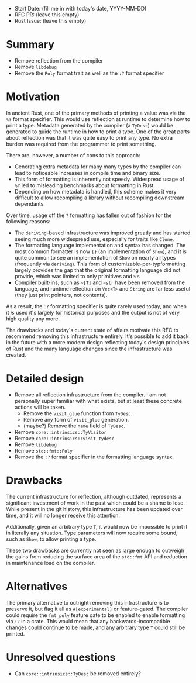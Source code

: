 - Start Date: (fill me in with today's date, YYYY-MM-DD)
- RFC PR: (leave this empty)
- Rust Issue: (leave this empty)

# Summary

* Remove reflection from the compiler
* Remove `libdebug`
* Remove the `Poly` format trait as well as the `:?` format specifier

# Motivation

In ancient Rust, one of the primary methods of printing a value was via the `%?`
format specifier. This would use reflection at runtime to determine how to print
a type. Metadata generated by the compiler (a `TyDesc`) would be generated to
guide the runtime in how to print a type. One of the great parts about
reflection was that it was quite easy to print any type. No extra burden was
required from the programmer to print something.

There are, however, a number of cons to this approach:

* Generating extra metadata for many many types by the compiler can lead to
  noticeable increases in compile time and binary size.
* This form of formatting is inherently not speedy. Widespread usage of `%?` led
  to misleading benchmarks about formatting in Rust.
* Depending on how metadata is handled, this scheme makes it very difficult to
  allow recompiling a library without recompiling downstream dependants.

Over time, usage off the `?` formatting has fallen out of fashion for the
following reasons:

* The `deriving`-based infrastructure was improved greatly and has started
  seeing much more widespread use, especially for traits like `Clone`.
* The formatting language implementation and syntax has changed. The most common
  formatter is now `{}` (an implementation of `Show`), and it is quite common to
  see an implementation of `Show` on nearly all types (frequently via
  `deriving`). This form of customizable-per-typformatting largely provides the
  gap that the original formatting language did not provide, which was limited
  to only primitives and `%?`.
* Compiler built-ins, such as `~[T]` and `~str` have been removed from the
  language, and runtime reflection on `Vec<T>` and `String` are far less useful
  (they just print pointers, not contents).

As a result, the `:?` formatting specifier is quite rarely used today, and
when it *is* used it's largely for historical purposes and the output is not of
very high quality any more.

The drawbacks and today's current state of affairs motivate this RFC to
recommend removing this infrastructure entirely. It's possible to add it back in
the future with a more modern design reflecting today's design principles of
Rust and the many language changes since the infrastructure was created.

# Detailed design

* Remove all reflection infrastructure from the compiler. I am not personally
  super familiar with what exists, but at least these concrete actions will be
  taken.
  * Remove the `visit_glue` function from `TyDesc`.
  * Remove any form of `visit_glue` generation.
  * (maybe?) Remove the `name` field of `TyDesc`.
* Remove `core::intrinsics::TyVisitor`
* Remove `core::intrinsics::visit_tydesc`
* Remove `libdebug`
* Remove `std::fmt::Poly`
* Remove the `:?` format specifier in the formatting language syntax.

# Drawbacks

The current infrastructure for reflection, although outdated, represents a
significant investment of work in the past which could be a shame to lose. While
present in the git history, this infrastructure has been updated over time, and
it will no longer receive this attention.

Additionally, given an arbitrary type `T`, it would now be impossible to print
it in literally any situation. Type parameters will now require some bound, such
as `Show`, to allow printing a type.

These two drawbacks are currently not seen as large enough to outweigh the gains
from reducing the surface area of the `std::fmt` API and reduction in
maintenance load on the compiler.

# Alternatives

The primary alternative to outright removing this infrastructure is to preserve
it, but flag it all as `#[experimental]` or feature-gated. The compiler could
require the `fmt_poly` feature gate to be enabled to enable formatting via `:?`
in a crate. This would mean that any backwards-incompatible changes could
continue to be made, and any arbitrary type `T` could still be printed.

# Unresolved questions

* Can `core::intrinsics::TyDesc` be removed entirely?
